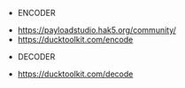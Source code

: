 * ENCODER
- https://payloadstudio.hak5.org/community/
- https://ducktoolkit.com/encode

* DECODER
- https://ducktoolkit.com/decode